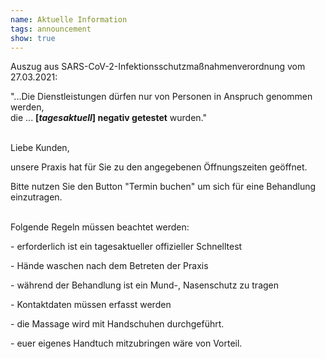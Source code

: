 ```yaml
---
name: Aktuelle Information
tags: announcement
show: true
---
```

Auszug aus SARS-CoV-2-Infektionsschutzmaßnahmenverordnung vom 27.03.2021:</br >

"...Die Dienstleistungen dürfen nur von Personen in Anspruch genommen werden, </br >die ... **[*tagesaktuell*] negativ getestet** wurden."</br ></br >

Liebe Kunden,

unsere Praxis hat für Sie zu den angegebenen Öffnungszeiten geöffnet.

Bitte nutzen Sie den Button "Termin buchen" um sich für eine Behandlung einzutragen.
</br ></br >

Folgende Regeln müssen beachtet werden:

\- erforderlich ist ein tagesaktueller offizieller Schnelltest

\- Hände waschen nach dem Betreten der Praxis

\- während der Behandlung ist ein Mund-, Nasenschutz zu tragen

\- Kontaktdaten müssen erfasst werden

\- die Massage wird mit Handschuhen durchgeführt.

\- euer eigenes Handtuch mitzubringen wäre von Vorteil.

</br >